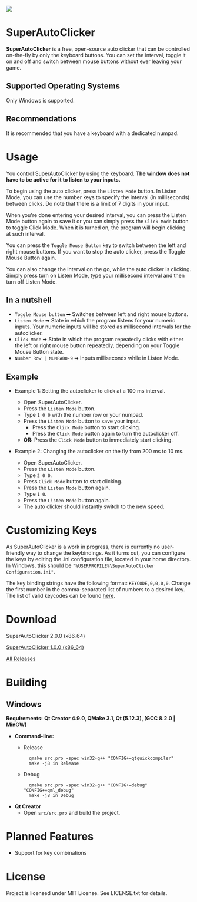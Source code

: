 ![](https://i.imgur.com/KvqVlJL.png)
# SuperAutoClicker

**SuperAutoClicker** is a free, open-source auto clicker that can be controlled on-the-fly by only the keyboard buttons. You can set the interval, toggle it on and off and switch between mouse buttons without ever leaving your game.

## Supported Operating Systems

Only Windows is supported.

## Recommendations

It is recommended that you have a keyboard with a dedicated numpad.

# Usage

You control SuperAutoClicker by using the keyboard. **The window does not have to be active for it to listen to your inputs.**

To begin using the auto clicker, press the `Listen Mode` button. In Listen Mode, you can use the number keys to specify the interval (in milliseconds) between clicks. Do note that there is a limit of 7 digits in your input.

When you're done entering your desired interval, you can press the Listen Mode button again to save it or you can simply press the `Click Mode` button to toggle Click Mode. When it is turned on, the program will begin clicking at such interval.

You can press the `Toggle Mouse Button` key to switch between the left and right mouse buttons. If you want to stop the auto clicker, press the Toggle Mouse Button again.

You can also change the interval on the go, while the auto clicker is clicking. Simply press turn on Listen Mode, type your millisecond interval and then turn off Listen Mode.

## In a nutshell
* `Toggle Mouse button` ➡ Switches between left and right mouse buttons.
* `Listen Mode` ➡ State in which the program listens for your numeric inputs. Your numeric inputs will be stored as millisecond intervals for the autoclicker.
* `Click Mode` ➡ State in which the program repeatedly clicks with either the left or right mouse button repeatedly, depending on your Toggle Mouse Button state.
* `Number Row | NUMPAD0-9` ➡ Inputs milliseconds while in Listen Mode.

## Example

- Example 1: Setting the autoclicker to click at a 100 ms interval.
    - Open SuperAutoClicker.
    - Press the `Listen Mode` button.
    - Type `1 0 0` with the number row or your numpad.
    - Press the `Listen Mode` button to save your input.
        - Press the `Click Mode` button to start clicking.
        - Press the `Click Mode` button again to turn the autoclicker off.
    - **OR:**  Press the `Click Mode` button to immediately start clicking.

- Example 2: Changing the autoclicker on the fly from 200 ms to 10 ms.
   - Open SuperAutoClicker.
   - Press the `Listen Mode` button.
   - Type `2 0 0`.
   - Press `Click Mode` button to start clicking.
   - Press the `Listen Mode` button again.
   - Type `1 0`.
   - Press the `Listen Mode` button again.
   - The auto clicker should instantly switch to the new speed.

# Customizing Keys

As SuperAutoClicker is a work in progress, there is currently no user-friendly way to change the keybindings. As it turns out, you can configure the keys by editing the .ini configuration file, located in your home directory. In Windows, this should be `"%USERPROFILE%\SuperAutoClicker Configuration.ini"`.

The key binding strings have the following format: `KEYCODE,0,0,0,0`. Change the first number in the comma-separated list of numbers to a desired key. The list of valid keycodes can be found [here](KEYCODES.md).

# Download
SuperAutoClicker 2.0.0 (x86_64)

[SuperAutoClicker 1.0.0 (x86_64)](https://github.com/michelfaria/SuperAutoClicker/releases/download/1.0.0/SuperAutoClicker.v1.0.0.exe)

[All Releases](https://github.com/michelfaria/SuperAutoClicker/releases)

# Building

## Windows

**Requirements:** **Qt Creator 4.9.0, QMake 3.1, Qt (5.12.3), (GCC 8.2.0 | MinGW)**

- **Command-line:**
    - Release

            qmake src.pro -spec win32-g++ "CONFIG+=qtquickcompiler"
            make -j8 in Release
    
    - Debug

            qmake src.pro -spec win32-g++ "CONFIG+=debug" "CONFIG+=qml_debug"
            make -j8 in Debug

- **Qt Creator**
    - Open `src/src.pro` and build the project.

# Planned Features

- Support for key combinations

# License

Project is licensed under MIT License. See LICENSE.txt for details.
